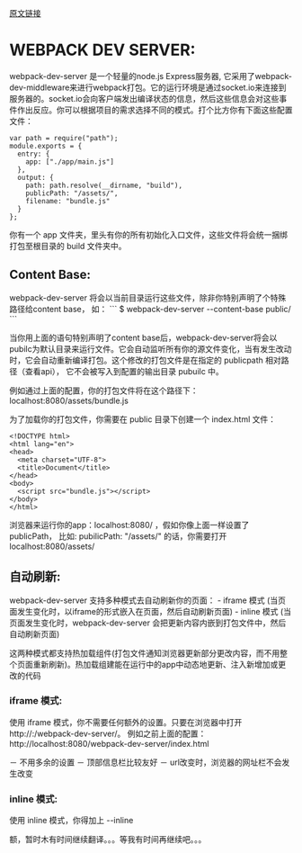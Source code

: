 <a href="https://webpack.github.io/docs/webpack-dev-server.html">原文链接</a>

<h1>WEBPACK DEV SERVER:</h1>

webpack-dev-server 是一个轻量的node.js Express服务器, 它采用了webpack-dev-middleware来进行webpack打包。它的运行环境是通过socket.io来连接到服务器的。socket.io会向客户端发出编译状态的信息，然后这些信息会对这些事件作出反应。你可以根据项目的需求选择不同的模式。打个比方你有下面这些配置文件：
```
var path = require("path");
module.exports = {
  entry: {
    app: ["./app/main.js"]
  },
  output: {
    path: path.resolve(__dirname, "build"),
    publicPath: "/assets/",
    filename: "bundle.js"
  }
};
```

你有一个 app 文件夹，里头有你的所有初始化入口文件，这些文件将会统一捆绑打包至根目录的 build 文件夹中。


<h2>Content Base:</h2>
webpack-dev-server 将会以当前目录运行这些文件，除非你特别声明了个特殊路径给content base， 如：
```
$ webpack-dev-server --content-base public/
```

当你用上面的语句特别声明了content base后，webpack-dev-server将会以 pubilc为默认目录来运行文件。它会自动监听所有你的源文件变化，当有发生改动时，它会自动重新编译打包。这个修改的打包文件是在指定的 publicpath 相对路径（查看api）， 它不会被写入到配置的输出目录 pubuilc 中。

例如通过上面的配置，你的打包文件将在这个路径下： localhost:8080/assets/bundle.js


为了加载你的打包文件，你需要在 public 目录下创建一个 index.html 文件：
```
<!DOCTYPE html>
<html lang="en">
<head>
  <meta charset="UTF-8">
  <title>Document</title>
</head>
<body>
  <script src="bundle.js"></script>
</body>
</html>
```

浏览器来运行你的app：localhost:8080/ ，假如你像上面一样设置了 publicPath， 比如: pubilicPath: "/assets/" 的话，你需要打开 localhost:8080/assets/



<h2>自动刷新:</h2>
webpack-dev-server 支持多种模式去自动刷新你的页面：
- iframe 模式 (当页面发生变化时，以iframe的形式嵌入在页面，然后自动刷新页面)
- inline 模式 (当页面发生变化时，webpack-dev-server 会把更新内容内嵌到打包文件中，然后自动刷新页面)

这两种模式都支持热加载组件(打包文件通知浏览器更新部分更改内容，而不用整个页面重新刷新)。热加载组建能在运行中的app中动态地更新、注入新增加或更改的代码



<h3>iframe 模式:</h3>
使用 iframe 模式，你不需要任何额外的设置。只要在浏览器中打开 http://<host>:<port>/webpack-dev-server/<path>。 
例如之前上面的配置： http://localhost:8080/webpack-dev-server/index.html

－ 不用多余的设置
－ 顶部信息栏比较友好
－ url改变时，浏览器的网址栏不会发生改变



<h3>inline 模式:</h3>
使用 inline 模式，你得加上 --inline


额，暂时木有时间继续翻译。。。等我有时间再继续吧。。。



